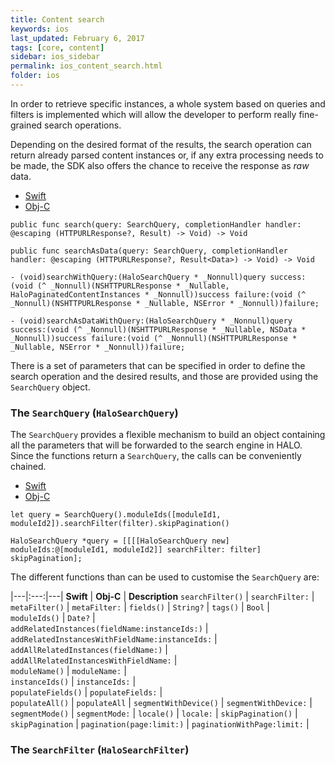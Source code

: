 ```yaml
---
title: Content search
keywords: ios
last_updated: February 6, 2017
tags: [core, content]
sidebar: ios_sidebar
permalink: ios_content_search.html
folder: ios
---
```


In order to retrieve specific instances, a whole system based on queries and filters is implemented which will allow the developer to perform really fine-grained search operations.

Depending on the desired format of the results, the search operation can return already parsed content instances or, if any extra processing needs to be made, the SDK also offers the chance to receive the response as *raw* data.

<ul class="nav nav-tabs">
  <li role="presentation" class="active"><a href="#swift" data-toggle="tab">Swift</a></li>
  <li role="presentation"><a href="#objc" data-toggle="tab">Obj-C</a></li>
</ul>

<div class="tab-content">
  <div id="swift" class="tab-pane fade in active">
  	<pre><code class="swift">public func search(query: SearchQuery, completionHandler handler: @escaping (HTTPURLResponse?, Result<PaginatedContentInstances?>) -> Void) -> Void</code></pre>
    <pre><code class="swift">public func searchAsData(query: SearchQuery, completionHandler handler: @escaping (HTTPURLResponse?, Result&lt;Data&gt;) -> Void) -> Void</code></pre>
  </div>
  <div id="objc" class="tab-pane fade">
    <pre><code class="objective-c">- (void)searchWithQuery:(HaloSearchQuery * _Nonnull)query success:(void (^ _Nonnull)(NSHTTPURLResponse * _Nullable, HaloPaginatedContentInstances * _Nonnull))success failure:(void (^ _Nonnull)(NSHTTPURLResponse * _Nullable, NSError * _Nonnull))failure;</code></pre>
    <pre><code class="objective-c">- (void)searchAsDataWithQuery:(HaloSearchQuery * _Nonnull)query success:(void (^ _Nonnull)(NSHTTPURLResponse * _Nullable, NSData * _Nonnull))success failure:(void (^ _Nonnull)(NSHTTPURLResponse * _Nullable, NSError * _Nonnull))failure;
</code></pre>
  </div>
</div>

There is a set of parameters that can be specified in order to define the search operation and the desired results, and those are provided using the `SearchQuery` object.

### The `SearchQuery` (`HaloSearchQuery`)

The `SearchQuery` provides a flexible mechanism to build an object containing all the parameters that will be forwarded to the search engine in HALO. Since the functions return a `SearchQuery`, the calls can be conveniently chained.

<ul class="nav nav-tabs">
  <li role="presentation" class="active"><a href="#swift-2" data-toggle="tab">Swift</a></li>
  <li role="presentation"><a href="#objc-2" data-toggle="tab">Obj-C</a></li>
</ul>

<div class="tab-content">
  <div id="swift-2" class="tab-pane fade in active">
    <pre><code class="swift">let query = SearchQuery().moduleIds([moduleId1, moduleId2]).searchFilter(filter).skipPagination()</code></pre>
  </div>
  <div id="objc-2" class="tab-pane fade">
    <pre><code class="objective-c">HaloSearchQuery *query = [[[[HaloSearchQuery new] moduleIds:@[moduleId1, moduleId2]] searchFilter: filter] skipPagination];</code></pre>
  </div>
</div>

The different functions than can be used to customise the `SearchQuery` are:

|---|:---:|---|
**Swift** | **Obj-C** | **Description**
`searchFilter()`  | `searchFilter:`    |
`metaFilter()`    | `metaFilter:`     | 
`fields()`    | `String?`     |
`tags()`      | `Bool`      |      
`moduleIds()` | `Date?`     |      
`addRelatedInstances(fieldName:instanceIds:)`   | `addRelatedInstancesWithFieldName:instanceIds:` |     
`addAllRelatedInstances(fieldName:)`   | `addAllRelatedInstancesWithFieldName:` |      
`moduleName()`   | `moduleName:`   |    
`instanceIds()`   | `instanceIds:`     |    
`populateFields()`   | `populateFields:`     |    
`populateAll()`      | `populateAll`   |
`segmentWithDevice()`      | `segmentWithDevice:`   | 
`segmentMode()`      | `segmentMode:`   | 
`locale()`      | `locale:`   |
`skipPagination()`      | `skipPagination`   |
`pagination(page:limit:)`      | `paginationWithPage:limit:`   |

### The `SearchFilter` (`HaloSearchFilter`)

